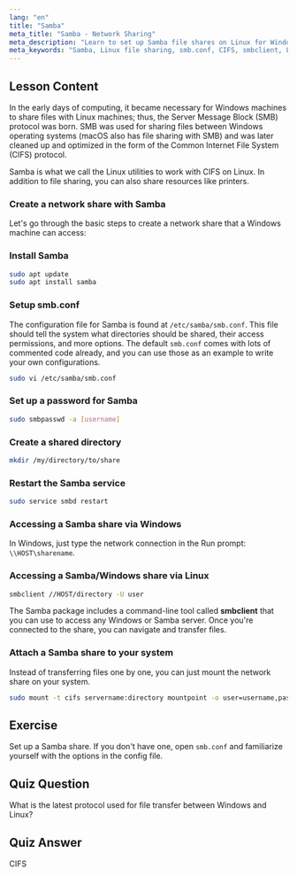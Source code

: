 ```yaml
---
lang: "en"
title: "Samba"
meta_title: "Samba - Network Sharing"
meta_description: "Learn to set up Samba file shares on Linux for Windows and macOS. This beginner's guide covers installation, configuration, and accessing shares. Get started!"
meta_keywords: "Samba, Linux file sharing, smb.conf, CIFS, smbclient, Linux tutorial, beginner guide"
---
```


## Lesson Content

In the early days of computing, it became necessary for Windows machines to share files with Linux machines; thus, the Server Message Block (SMB) protocol was born. SMB was used for sharing files between Windows operating systems (macOS also has file sharing with SMB) and was later cleaned up and optimized in the form of the Common Internet File System (CIFS) protocol.

Samba is what we call the Linux utilities to work with CIFS on Linux. In addition to file sharing, you can also share resources like printers.

### Create a network share with Samba

Let's go through the basic steps to create a network share that a Windows machine can access:

### Install Samba

```bash
sudo apt update
sudo apt install samba
```

### Setup smb.conf

The configuration file for Samba is found at `/etc/samba/smb.conf`. This file should tell the system what directories should be shared, their access permissions, and more options. The default `smb.conf` comes with lots of commented code already, and you can use those as an example to write your own configurations.

```bash
sudo vi /etc/samba/smb.conf
```

### Set up a password for Samba

```bash
sudo smbpasswd -a [username]
```

### Create a shared directory

```bash
mkdir /my/directory/to/share
```

### Restart the Samba service

```bash
sudo service smbd restart
```

### Accessing a Samba share via Windows

In Windows, just type the network connection in the Run prompt: `\\HOST\sharename`.

### Accessing a Samba/Windows share via Linux

```bash
smbclient //HOST/directory -U user
```

The Samba package includes a command-line tool called **smbclient** that you can use to access any Windows or Samba server. Once you're connected to the share, you can navigate and transfer files.

### Attach a Samba share to your system

Instead of transferring files one by one, you can just mount the network share on your system.

```bash
sudo mount -t cifs servername:directory mountpoint -o user=username,pass=password
```

## Exercise

Set up a Samba share. If you don't have one, open `smb.conf` and familiarize yourself with the options in the config file.

## Quiz Question

What is the latest protocol used for file transfer between Windows and Linux?

## Quiz Answer

CIFS
